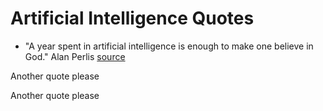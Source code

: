 # Artificial Intelligence Quotes

* "A year spent in artificial intelligence is enough to make one believe in God." Alan Perlis [source](https://computing.calvin.edu/documents/intelligent-machines.html)

Another quote please

Another quote please
